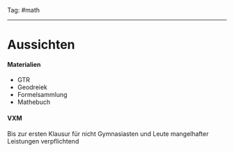 Tag: #math

---
# Aussichten
#### Materialien
- GTR
-  Geodreiek
-   Formelsammlung
-    Mathebuch

#### VXM
Bis zur ersten Klausur für nicht Gymnasiasten und Leute mangelhafter Leistungen verpflichtend


